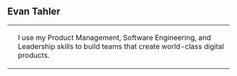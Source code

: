 ## Evan Tahler

<table>
  <tr>
    <td></td>
    <td><p>I use my Product Management, Software Engineering, and Leadership skills to build teams that create world-class digital products.</p></td>
  </tr>
</table>

